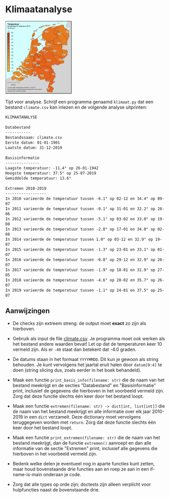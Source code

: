 # Klimaatanalyse

![](../eca2csv/temperature.png)

Tijd voor analyse. Schrijf een programma genaamd `klimaat.py` dat een bestand `climate.csv` kan inlezen en de volgende analyse uitprinten:

    KLIMAATANALYSE

    Databestand
    -----------
    Bestandsnaam: climate.csv
    Eerste datum: 01-01-1901
    Laatste datum: 31-12-2019

    Basisinformatie
    ---------------
    Laagste temperatuur: -11.4° op 26-01-1942
    Hoogste temperatuur: 37.5° op 25-07-2019
    Gemiddelde temperatuur: 13.6°

    Extremen 2010-2019
    ------------------
    In 2010 varieerde de temperatuur tussen -6.1° op 02-12 en 34.4° op 09-07
    In 2011 varieerde de temperatuur tussen -0.1° op 31-01 en 32.2° op 28-06
    In 2012 varieerde de temperatuur tussen -5.1° op 03-02 en 33.0° op 19-08
    In 2013 varieerde de temperatuur tussen -2.8° op 17-01 en 34.0° op 02-08
    In 2014 varieerde de temperatuur tussen 1.0° op 03-12 en 32.9° op 19-07
    In 2015 varieerde de temperatuur tussen -1.3° op 23-01 en 33.1° op 01-07
    In 2016 varieerde de temperatuur tussen -0.8° op 29-12 en 32.9° op 20-07
    In 2017 varieerde de temperatuur tussen -1.9° op 18-01 en 31.9° op 27-05
    In 2018 varieerde de temperatuur tussen -4.6° op 28-02 en 35.7° op 26-07
    In 2019 varieerde de temperatuur tussen -1.1° op 24-01 en 37.5° op 25-07

## Aanwijzingen

- De checks zijn extreem streng: de output moet **exact** zo zijn als hierboven.

- Gebruik als input de file [climate.csv](climate.csv). Je programma moet ook werken als het bestand andere waarden bevat! Let op dat de temperaturen keer 10 vermeld zijn. Als er `-40` staat dan betekent dat -4.0 graden.

- De datums staan in het formaat `YYYYMMDD`. Dit kun je gewoon als string behouden. Je kunt vervolgens het jaartal eruit halen door `datum[0:4]` te doen (string slicing dus, zoals eerder in het boek behandeld).

- Maak een functie `print_basis_info(filename: str)` die de naam van het bestand meekrijgt en de secties "Databestand" en "Basisinformatie" print, inclusief de gegevens die hierboven in het voorbeeld vermeld zijn. Zorg dat deze functie slechts één keer door het bestand loopt.

- Maak een functie `extremen(filename: str) -> dict[int, list[int]]` die de naam van het bestand meekrijgt en alle informatie over elk jaar 2010-2019 in een `dict` verzamelt. Deze dictionary moet vervolgens teruggegeven worden met `return`. Zorg dat deze functie slechts één keer door het bestand loopt.

- Maak een functie `print_extremen(filename: str)` die de naam van het bestand meekrijgt, dan de functie `extremen()` aanroept en dan alle informatie van de sectie "Extremen" print, inclusief alle gegevens die hierboven in het voorbeeld vermeld zijn.

- Bedenk welke delen je eventueel nog in aparte functies kunt zetten, maar houd bovenstaande drie functies aan en roep ze aan in een if-name-is-main onderaan je code.

- Zorg dat alle types op orde zijn; doctests zijn alleen verplicht voor hulpfuncties naast de bovenstaande drie.
